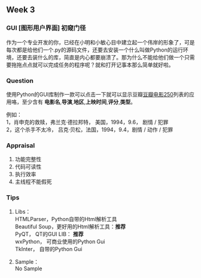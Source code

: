 ## Week 3
### GUI [图形用户界面] 初窥门径  
作为一个专业开发的你，已经在小明和小敏心目中建立起一个伟岸的形象了，可是每次都是给他们一个.py的源码文件，还要去安装一个什么叫做Python的运行环境，还要去装什么的库，简直是内心都要崩溃了。那为什么不能给他们做一个只需要拖拖点点就可以完成任务的程序呢？就和打开记事本那么简单就好啦。

### Question  
使用Python的GUI库制作一款可以点击一下就可以显示豆瓣[豆瓣电影250](http://movie.douban.com/top250)列表的应用咯，至少含有 **电影名**,**导演**,**地区**,**上映时间**,**评分**,**类型**。

例如：  
1，肖申克的救赎，弗兰克·德拉邦特， 美国，1994，9.6， 剧情 / 犯罪  
2，这个杀手不太冷， 吕克·贝松，法国，1994，9.4，剧情 / 动作 / 犯罪  

### Appraisal 
1. 功能完整性
2. 代码可读性
3. 执行效率
4. 主线程不能假死

### Tips
1. Libs：  
HTMLParser，Python自带的Html解析工具  
Beautiful Soup，更好用的Html解析工具：**推荐**  
PyQT， QT的GUI LIB： **推荐**   
wxPython， 可商业使用的Python Gui  
TkInter， 自带的Python Gui  

2. Sample：  
No Sample
